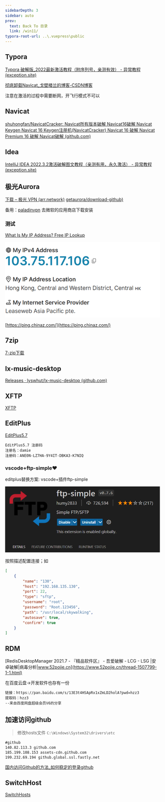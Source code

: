 ```yaml
---
sidebarDepth: 3
sidebar: auto
prev:
  text: Back To 目录
  link: /win11/
typora-root-url: ..\.vuepress\public
---
```




## Typora

[Typora 破解版_2022最新激活教程（附序列号，亲测有效） - 异常教程 (exception.site)](https://www.exception.site/essay/how-to-free-use-intellij-idea)

[彻底卸载Navicat_戈壁楼兰的博客-CSDN博客](https://blog.csdn.net/bananasssss/article/details/123786481)

注意在激活的过程中需要断网，开飞行模式不可以

## Navicat

[shuhongfan/NavicatCracker: Navicat所有版本破解 Navicat16破解 Navicat Keygen Navicat 16 Keygen注册机(NavicatCracker) Navicat 16 破解 Navicat Premium 16 破解 Navicat破解 (github.com)](https://github.com/shuhongfan/NavicatCracker)



## Idea

[IntelliJ IDEA 2022.3.2激活破解图文教程（亲测有用，永久激活） - 异常教程 (exception.site)](https://www.exception.site/essay/idea-reset-eval)



## 极光Aurora

[下载 – 极光 VPN (arr.network)](https://arr.network/download/) [getaurora/download-github)](https://github.com/getaurora/download)

备用：[paladinvpn](https://paladinvpn.com/) 去微软的应用商店下载安装



### 测试

[What Is My IP Address? Free IP Lookup](https://www.ipaddress.com/)

![image-20230316104527815](/images/ribbon/image-20230316104527815.png)

[https://ping.chinaz.com/](https://ping.chinaz.com/)



## 7zip

[7-zip下载](https://www.7-zip.org/download.html)



## lx-music-desktop

[Releases · lyswhut/lx-music-desktop (github.com)](https://github.com/lyswhut/lx-music-desktop/releases)



## XFTP

[XFTP](https://www.xshell.com/zh/free-for-home-school/)

## EditPlus

[EditPlus5.7](https://www.editplus.com/)

```
EditPlus5.7 注册码
注册名：damie
注册码：ANE0N-LZ7HA-9Y4IT-DBKA3-K7NIQ
```

### vscode+ftp-simple❤️

editplus替换方案: vscode+插件ftp-simple

![image-20230308194325421](/images/win11/image-20230308194325421.png)

按照描述配置连接；如

```json
[
	{
		"name": "130",
		"host": "192.168.135.130",
		"port": 22,
		"type": "sftp",
		"username": "root",
		"password": "Root.123456",
		"path": "/usr/local/skywalking",
		"autosave": true,
		"confirm": true
	}
]
```





## RDM

[RedisDesktopManager 2021.7 - 『精品软件区』 - 吾爱破解 - LCG - LSG |安卓破解|病毒分析|www.52pojie.cn](https://www.52pojie.cn/thread-1507799-1-1.html)

在百度云盘->开发软件也存有一份

```sh
链接：https://pan.baidu.com/s/13E3t4HSApRx1xZmLD2holA?pwd=hzz3 
提取码：hzz3 
--来自百度网盘超级会员V6的分享
```



## 加速访问github

> 修改hosts文件 `C:\Windows\System32\drivers\etc`

```
#github
140.82.113.3 github.com
185.199.108.153 assets-cdn.github.com
199.232.69.194 github.global.ssl.fastly.net
```

[国内访问Github的方法_如何稳定的登录github](https://blog.csdn.net/weixin_42121805/article/details/107711983)



## SwitchHost

[SwitchHosts](https://switchhosts.vercel.app/zh)
